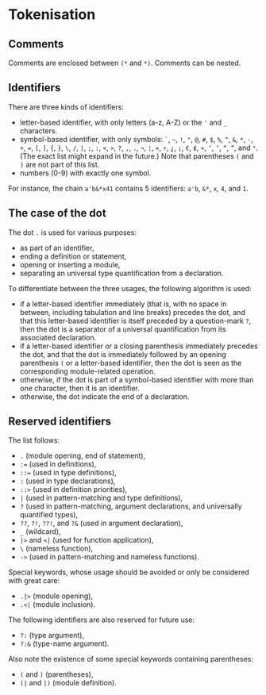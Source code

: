 
# Tokenisation

## Comments
Comments are enclosed between `(*` and `*)`.
Comments can be nested.

## Identifiers
There are three kinds of identifiers:
- letter-based identifier, with only letters (a-z, A-Z) or the `'` and `_` characters.
- symbol-based identifier, with only symbols: `` ` ``, `~`, `!`, `"`, `@`, `#`, `$`, `%`, `^`, `&`, `*`, `-`, `+`, `=`, `[`, `]`, `{`, `}`, `\`, `/`, `|`, `;`, `:`, `<`, `>`, `?`, `,`, `.`, `¬`, `¦`, `×`, `÷`, `¿`, `¡`, `€`, `₤`, `¤`, `‘`, `’`, `“`, `”`, and `°`. (The exact list might expand in the future.) Note that parentheses `(` and `)` are not part of this list.
- numbers (0-9) with exactly one symbol.

For instance, the chain `a'b&*x41` contains 5 identifiers: `a'b`, `&*`, `x`, `4`, and `1`.

## The case of the dot
The dot `.` is used for various purposes:
- as part of an identifier,
- ending a definition or statement,
- opening or inserting a module,
- separating an universal type quantification from a declaration.

To differentiate between the three usages, the following algorithm is used:
- if a letter-based identifier immediately (that is, with no space in between, including tabulation and line breaks) precedes the dot, and that this letter-based identifier is itself preceded by a question-mark `?`, then the dot is a separator of a universal quantification from its associated declaration.
- if a letter-based identifier or a closing parenthesis immediately precedes the dot, and that the dot is immediately followed by an opening parenthesis `(` or a letter-based identifier, then the dot is seen as the corresponding module-related operation.
- otherwise, if the dot is part of a symbol-based identifier with more than one character, then it is an identifier.
- otherwise, the dot indicate the end of a declaration.

## Reserved identifiers
The list follows:
- `.` (module opening, end of statement),
- `:=` (used in definitions),
- `::=` (used in type definitions),
- `:` (used in type declarations),
- `::>` (used in definition priorities),
- `|` (used in pattern-matching and type definitions),
- `?` (used in pattern-matching, argument declarations, and universally quantified types),
- `??`, `?!`, `??!`, and `?&` (used in argument declaration),
- `_` (wildcard),
- `|>` and `<|` (used for function application),
- `\` (nameless function),
- `->` (used in pattern-matching and nameless functions).

Special keywords, whose usage should be avoided or only be considered with great care:
- `.|>` (module opening),
- `.<|` (module inclusion).

The following identifiers are also reserved for future use:
- `?:` (type argument),
- `?:&` (type-name argument).

Also note the existence of some special keywords containing parentheses:
- `(` and `)` (parentheses),
- `(|` and `|)` (module definition).

